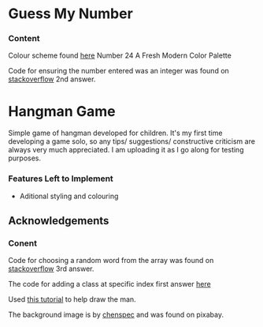 # Guess My Number

### Content
Colour scheme found [here](https://hookagency.com/website-color-schemes/) Number 24 A Fresh Modern Color Palette

Code for ensuring the number entered was an integer was found on [stackoverflow](https://stackoverflow.com/questions/36698370/javascript-text-input-how-to-accept-only-positive-whole-numbers-only) 2nd answer.

# Hangman Game

Simple game of hangman developed for children. It's my first time developing a game solo, so any tips/ suggestions/ constructive criticism are always very much appreciated. I am uploading it as I go along for testing purposes.  

### Features Left to Implement
* Aditional styling and colouring

## Acknowledgements
### Conent
Code for choosing a random word from the array was found on [stackoverflow](https://stackoverflow.com/questions/42211863/pick-a-random-item-from-a-javascript-array) 3rd answer.

The code for adding a class at specific index first answer [here](https://stackoverflow.com/questions/49314884/elementindex-addclass-does-not-work/49314942)

Used [this tutorial](https://developer.mozilla.org/en-US/docs/Web/API/Canvas_API/Tutorial) to help draw the man. 

The background image is by [chenspec](https://pixabay.com/illustrations/brain-mind-light-bulb-bulb-5431134/) and was found on pixabay.
